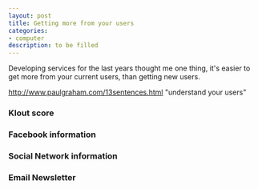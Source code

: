```yaml
--- 
layout: post
title: Getting more from your users
categories: 
- computer
description: to be filled
---
```


Developing services for the last years thought me one thing, it's easier to get
more from your current users, than getting new users.

http://www.paulgraham.com/13sentences.html "understand your users"

### Klout score

### Facebook information

### Social Network information

### Email Newsletter
